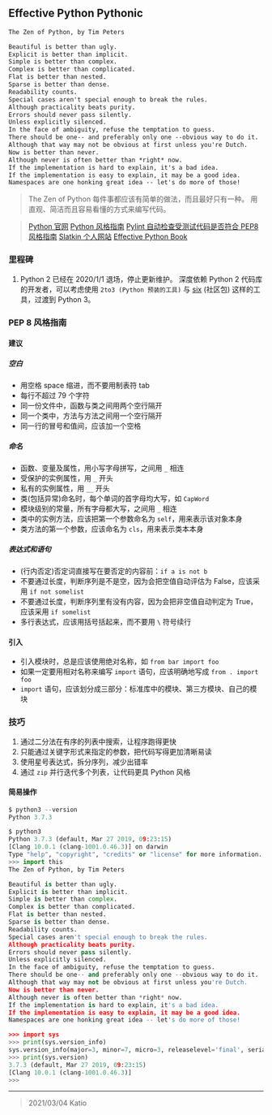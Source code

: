 Effective Python Pythonic
---

```markdown
The Zen of Python, by Tim Peters

Beautiful is better than ugly.
Explicit is better than implicit.
Simple is better than complex.
Complex is better than complicated.
Flat is better than nested.
Sparse is better than dense.
Readability counts.
Special cases aren't special enough to break the rules.
Although practicality beats purity.
Errors should never pass silently.
Unless explicitly silenced.
In the face of ambiguity, refuse the temptation to guess.
There should be one-- and preferably only one --obvious way to do it.
Although that way may not be obvious at first unless you're Dutch.
Now is better than never.
Although never is often better than *right* now.
If the implementation is hard to explain, it's a bad idea.
If the implementation is easy to explain, it may be a good idea.
Namespaces are one honking great idea -- let's do more of those!
```

> The Zen of Python
> 每件事都应该有简单的做法，而且最好只有一种。
> 用直观、简洁而且容易看懂的方式来编写代码。

> [Python 官网][0]
> [Python 风格指南][1]
> [Pylint 自动检查受测试代码是否符合 PEP8 风格指南][2]
> [Slatkin 个人网站][3]
> [Effective Python Book][4]

### 里程碑

1. Python 2 已经在 2020/1/1 退场，停止更新维护。
   深度依赖 Python 2 代码库的开发者，可以考虑使用 `2to3 (Python 预装的工具)` 与 [six](https://six.readthedocs.io/) (社区包) 这样的工具，过渡到 Python 3。

### PEP 8 风格指南
#### 建议

##### 空白

- 用空格 space 缩进，而不要用制表符 tab
- 每行不超过 79 个字符
- 同一份文件中，函数与类之间用两个空行隔开
- 同一个类中，方法与方法之间用一个空行隔开
- 同一行的冒号和值间，应该加一个空格

##### 命名

- 函数、变量及属性，用小写字母拼写，之间用 `_` 相连
- 受保护的实例属性，用 `_` 开头
- 私有的实例属性，用 `__` 开头
- 类(包括异常)命名时，每个单词的首字母均大写，如 `CapWord`
- 模块级别的常量，所有字母都大写，之间用 `_` 相连
- 类中的实例方法，应该把第一个参数命名为 `self`，用来表示该对象本身
- 类方法的第一个参数，应该命名为 `cls`，用来表示类本本身

##### 表达式和语句

- (行内否定)否定词直接写在要否定的内容前：`if a is not b`
- 不要通过长度，判断序列是不是空，因为会把空值自动评估为 False，应该采用 `if not somelist`
- 不要通过长度，判断序列里有没有内容，因为会把非空值自动判定为 True，应该采用 `if somelist`
- 多行表达式，应该用括号括起来，而不要用 `\` 符号续行

#### 引入

- 引入模块时，总是应该使用绝对名称，如 `from bar import foo`
- 如果一定要用相对名称来编写 `import` 语句，应该明确地写成 `from . import foo`
- `import` 语句，应该划分成三部分：标准库中的模块、第三方模块、自己的模块

### 技巧

1. 通过二分法在有序的列表中搜索，让程序跑得更快
2. 只能通过关键字形式来指定的参数，把代码写得更加清晰易读
3. 使用星号表达式，拆分序列，减少出错率
4. 通过 `zip` 并行迭代多个列表，让代码更具 Python 风格

#### 简易操作

```python
$ python3 --version
Python 3.7.3
```

```python
$ python3
Python 3.7.3 (default, Mar 27 2019, 09:23:15)
[Clang 10.0.1 (clang-1001.0.46.3)] on darwin
Type "help", "copyright", "credits" or "license" for more information.
>>> import this
The Zen of Python, by Tim Peters

Beautiful is better than ugly.
Explicit is better than implicit.
Simple is better than complex.
Complex is better than complicated.
Flat is better than nested.
Sparse is better than dense.
Readability counts.
Special cases aren't special enough to break the rules.
Although practicality beats purity.
Errors should never pass silently.
Unless explicitly silenced.
In the face of ambiguity, refuse the temptation to guess.
There should be one-- and preferably only one --obvious way to do it.
Although that way may not be obvious at first unless you're Dutch.
Now is better than never.
Although never is often better than *right* now.
If the implementation is hard to explain, it's a bad idea.
If the implementation is easy to explain, it may be a good idea.
Namespaces are one honking great idea -- let's do more of those!

>>> import sys
>>> print(sys.version_info)
sys.version_info(major=3, minor=7, micro=3, releaselevel='final', serial=0)
>>> print(sys.version)
3.7.3 (default, Mar 27 2019, 09:23:15)
[Clang 10.0.1 (clang-1001.0.46.3)]
>>>
```

---
[0]: https://www.python.org/ "Python 官网"
[1]: https://www.python.org/dev/peps/pep-0008/ "PEP 8 - Style Guide for Python Code"
[2]: https://wwww.pylint.org/ "一款流行的 Python 源码静态分析工具"
[3]: https://onebigfluke.com "Slatkin 个人网站"
[4]: https://github.com/bslatkin/effectivepython
[5]: https://github.com/bslatkin/effectivepython/tree/master/example_code "Effective Python: Second Edition ExampleCode"
[6]: https://effectivepython.com/ "Effective Python: Second Edition"

> 2021/03/04 Katio